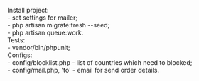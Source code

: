 Install project:<br>
    - set settings for mailer;<br>
    - php artisan migrate:fresh --seed;<br>
    - php artisan queue:work.<br>
Tests:<br>
    - vendor/bin/phpunit;<br>
Configs:<br>
    - config/blocklist.php - list of countries which need to blocked;<br>
    - config/mail.php, 'to' - email for send order details.<br>
